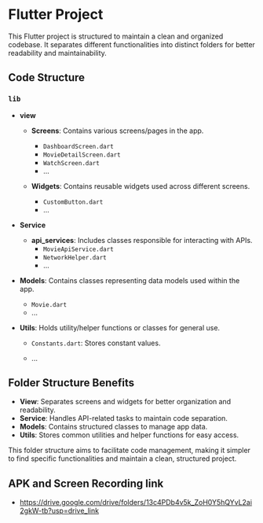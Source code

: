 # Flutter Project

This Flutter project is structured to maintain a clean and organized codebase. It separates different functionalities into distinct folders for better readability and maintainability.

## Code Structure

### `lib`

- **view**
    - **Screens**: Contains various screens/pages in the app.
        - `DashboardScreen.dart`
        - `MovieDetailScreen.dart`
        - `WatchScreen.dart`
        - ...

    - **Widgets**: Contains reusable widgets used across different screens.
        - `CustomButton.dart`
        - ...

- **Service**
    - **api_services**: Includes classes responsible for interacting with APIs.
        - `MovieApiService.dart`
        - `NetworkHelper.dart`
        - ...

- **Models**: Contains classes representing data models used within the app.
    - `Movie.dart`
    - ...

- **Utils**: Holds utility/helper functions or classes for general use.
    - `Constants.dart`: Stores constant values.

    - ...

## Folder Structure Benefits

- **View**: Separates screens and widgets for better organization and readability.
- **Service**: Handles API-related tasks to maintain code separation.
- **Models**: Contains structured classes to manage app data.
- **Utils**: Stores common utilities and helper functions for easy access.

This folder structure aims to facilitate code management, making it simpler to find specific functionalities and maintain a clean, structured project.

## APK and Screen Recording link

 - https://drive.google.com/drive/folders/13c4PDb4v5k_ZoH0Y5hQYvL2ai2gkW-tb?usp=drive_link

